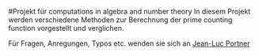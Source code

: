 #Projekt für computations in algebra and number theory
In diesem Projekt werden verschiedene Methoden zur Berechnung der prime counting function vorgestellt und verglichen.

Für Fragen, Anregungen, Typos etc. wenden sie sich an [Jean-Luc Portner](mailto:jean-luc@portner.at)

